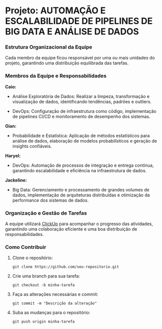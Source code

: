 # Projeto: AUTOMAÇÃO E ESCALABILIDADE DE PIPELINES DE BIG DATA E ANÁLISE DE DADOS
### Estrutura Organizacional da Equipe

Cada membro da equipe ficou responsável por uma ou mais unidades do projeto, garantindo uma distribuição equilibrada das tarefas.

### Membros da Equipe e Responsabilidades

**Caio:**

* Análise Exploratória de Dados: Realizar a limpeza, transformação e visualização de dados, identificando tendências, padrões e outliers.

* DevOps: Configuração de infraestrutura como código, implementação de pipelines CI/CD e monitoramento de desempenho dos sistemas.

**Gian:**

* Probabilidade e Estatística: Aplicação de métodos estatísticos para análise de dados, elaboração de modelos probabilísticos e geração de insights confiáveis.

**Haryel:**

* DevOps: Automação de processos de integração e entrega contínua, garantindo escalabilidade e eficiência na infraestrutura de dados.

**Jackeline:**

* Big Data: Gerenciamento e processamento de grandes volumes de dados, implementação de arquiteturas distribuídas e otimização da performance dos sistemas de dados.

### Organização e Gestão de Tarefas
A equipe utilizará [ClickUp](https://app.clickup.com/9013521190/v/s/90132183959) para acompanhar o progresso das atividades, garantindo uma colaboração eficiente e uma boa distribuição de responsabilidades.

### Como Contribuir

1. Clone o repositório:
     ```
    git clone https://github.com/seu-repositorio.git
    ```
2. Crie uma branch para sua tarefa:
     ```
    git checkout -b minha-tarefa
    ```
3. Faça as alterações necessárias e commit:
     ```
     git commit -m "Descrição da alteração"
    ```
4. Suba as mudanças para o repositório:
     ```
     git push origin minha-tarefa
    ```
